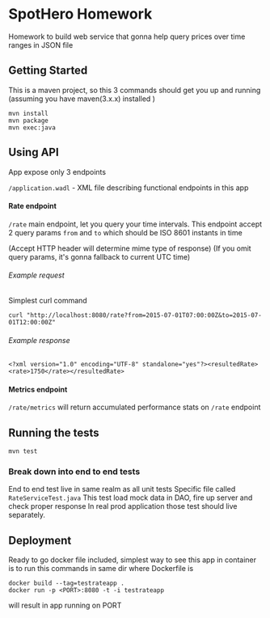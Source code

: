 # SpotHero Homework

Homework to build web service that gonna help query prices 
over time ranges in JSON file

## Getting Started
This is a maven project, so this 3 commands should get you up and running
(assuming you have maven(3.x.x) installed )
```
mvn install
mvn package
mvn exec:java
```

## Using API

App expose only 3 endpoints 

`/application.wadl` - XML file describing functional endpoints in this app

#### Rate endpoint

`/rate` main endpoint, let you query your time intervals. 
This endpoint accept 2 query params `from` and `to` which 
should be ISO 8601 instants in time 

(Accept HTTP header will determine mime type of response)
(If you omit query params, it's gonna fallback to current UTC time)
###### Example request
Simplest curl command
```
curl "http://localhost:8080/rate?from=2015-07-01T07:00:00Z&to=2015-07-01T12:00:00Z"
```
###### Example response
```
<?xml version="1.0" encoding="UTF-8" standalone="yes"?><resultedRate><rate>1750</rate></resultedRate>
```


#### Metrics endpoint

`/rate/metrics` will return accumulated performance stats on `/rate` endpoint


## Running the tests
```
mvn test
```

### Break down into end to end tests
End to end test live in same realm as all unit tests
Specific file called `RateServiceTest.java`
This test load mock data in DAO, fire up server and check proper response
In real prod application those test should live separately.

## Deployment
Ready to go docker file included, simplest way to see this app 
in container is to run this commands in same dir where Dockerfile is
```
docker build --tag=testrateapp .
docker run -p <PORT>:8080 -t -i testrateapp
```
will result in app running on PORT

